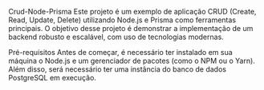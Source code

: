 Crud-Node-Prisma
Este projeto é um exemplo de aplicação CRUD (Create, Read, Update, Delete) utilizando Node.js e Prisma como ferramentas principais. O objetivo desse projeto é demonstrar a implementação de um backend robusto e escalável, com uso de tecnologias modernas.

Pré-requisitos
Antes de começar, é necessário ter instalado em sua máquina o Node.js e um gerenciador de pacotes (como o NPM ou o Yarn). Além disso, será necessário ter uma instância do banco de dados PostgreSQL em execução.
